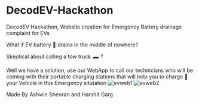 # DecodEV-Hackathon
DecodEV Hackathon, Website creation for Emergency Battery drainage complaint for EVs

What if EV battery :battery: drains in the middle of nowhere?

Skeptical about calling a tow truck :pickup_truck: ?

Well we have a solution, use our WebApp to call our technicians who will be coming with their portable charging stations that will help you to charge :electric_plug: your Vehicle in this Emergency situtation
![evweb1](https://user-images.githubusercontent.com/88393756/189523799-22929c05-69ec-4946-942d-6e29b71720e0.jpg)
![evweb2](https://user-images.githubusercontent.com/88393756/189523803-30cc7924-144b-44e0-944c-dc80b5b5a6f0.jpg)


<p align="center">

 Made By Ashwin Sheoran and Harshit Garg 
